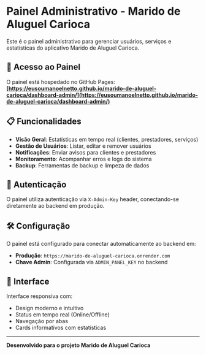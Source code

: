 # Painel Administrativo - Marido de Aluguel Carioca

Este é o painel administrativo para gerenciar usuários, serviços e estatísticas do aplicativo Marido de Aluguel Carioca.

## 🚀 Acesso ao Painel

O painel está hospedado no GitHub Pages:
**[https://eusoumanoelnetto.github.io/marido-de-aluguel-carioca/dashboard-admin/](https://eusoumanoelnetto.github.io/marido-de-aluguel-carioca/dashboard-admin/)**

## 📋 Funcionalidades

- **Visão Geral**: Estatísticas em tempo real (clientes, prestadores, serviços)
- **Gestão de Usuários**: Listar, editar e remover usuários
- **Notificações**: Enviar avisos para clientes e prestadores
- **Monitoramento**: Acompanhar erros e logs do sistema
- **Backup**: Ferramentas de backup e limpeza de dados

## 🔐 Autenticação

O painel utiliza autenticação via `X-Admin-Key` header, conectando-se diretamente ao backend em produção.

## 🛠️ Configuração

O painel está configurado para conectar automaticamente ao backend em:
- **Produção**: `https://marido-de-aluguel-carioca.onrender.com`
- **Chave Admin**: Configurada via `ADMIN_PANEL_KEY` no backend

## 📱 Interface

Interface responsiva com:
- Design moderno e intuitivo
- Status em tempo real (Online/Offline)
- Navegação por abas
- Cards informativos com estatísticas

---

**Desenvolvido para o projeto Marido de Aluguel Carioca**
